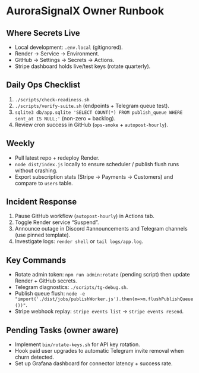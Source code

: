 # AuroraSignalX Owner Runbook

## Where Secrets Live
- Local development: `.env.local` (gitignored).
- Render → Service → Environment.
- GitHub → Settings → Secrets → Actions.
- Stripe dashboard holds live/test keys (rotate quarterly).

## Daily Ops Checklist
1. `./scripts/check-readiness.sh`
2. `./scripts/verify-suite.sh` (endpoints + Telegram queue test).
3. `sqlite3 db/app.sqlite 'SELECT COUNT(*) FROM publish_queue WHERE sent_at IS NULL;'` (non-zero = backlog).
4. Review cron success in GitHub (`ops-smoke` + `autopost-hourly`).

## Weekly
- Pull latest repo + redeploy Render.
- `node dist/index.js` locally to ensure scheduler / publish flush runs without crashing.
- Export subscription stats (Stripe → Payments → Customers) and compare to `users` table.

## Incident Response
1. Pause GitHub workflow (`autopost-hourly`) in Actions tab.
2. Toggle Render service “Suspend”.
3. Announce outage in Discord #announcements and Telegram channels (use pinned template).
4. Investigate logs: `render shell` or `tail logs/app.log`.

## Key Commands
- Rotate admin token: `npm run admin:rotate` (pending script) then update Render + GitHub secrets.
- Telegram diagnostics: `./scripts/tg-debug.sh`.
- Publish queue flush: `node -e "import('./dist/jobs/publishWorker.js').then(m=>m.flushPublishQueue())"`.
- Stripe webhook replay: `stripe events list` → `stripe events resend`.

## Pending Tasks (owner aware)
- Implement `bin/rotate-keys.sh` for API key rotation.
- Hook paid user upgrades to automatic Telegram invite removal when churn detected.
- Set up Grafana dashboard for connector latency + success rate.

